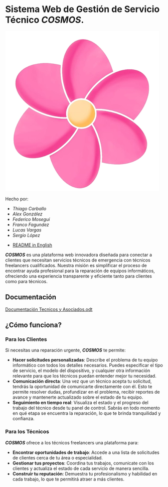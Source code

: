 # Sistema Web de Gestión de Servicio Técnico _COSMOS_.

<img src="Assets/imagenes/logonueva.png" alt="logo">

Hecho por: 
* _Thiago Carballo_
* _Alex González_ 
* _Federico Mosegui_ 
* _Franco Fagundez_
* _Lucas Vargas_
* _Sergio López_

- <a href="readmeEn.md">README in English</a>

_**COSMOS**_ es una plataforma web innovadora diseñada para conectar a clientes que necesitan servicios técnicos de emergencia con técnicos freelancers cualificados. Nuestra misión es simplificar el proceso de encontrar ayuda profesional para la reparación de equipos informáticos, ofreciendo una experiencia transparente y eficiente tanto para clientes como para técnicos.

## Documentación
[Documentación Tecnicos y Asociados.odt](https://github.com/user-attachments/files/22164176/Documentacion.Tecnicos.y.Asociados.odt)

## ¿Cómo funciona?

### Para los Clientes

Si necesitas una reparación urgente, _**COSMOS**_ te permite:

* **Hacer solicitudes personalizadas**: Describe el problema de tu equipo informático con todos los detalles necesarios. Puedes especificar el tipo de servicio, el modelo del dispositivo, y cualquier otra información relevante para que los técnicos puedan entender mejor tu necesidad.
* **Comunicación directa**: Una vez que un técnico acepta tu solicitud, tendrás la oportunidad de comunicarte directamente con él. Esto te permite resolver dudas, profundizar en el problema, recibir reportes de avance y mantenerte actualizado sobre el estado de tu equipo.
* **Seguimiento en tiempo real**: Visualiza el estado y el progreso del trabajo del técnico desde tu panel de control. Sabrás en todo momento en qué etapa se encuentra la reparación, lo que te brinda tranquilidad y confianza.

### Para los Técnicos

_**COSMOS**_ ofrece a los técnicos freelancers una plataforma para:

* **Encontrar oportunidades de trabajo**: Accede a una lista de solicitudes de clientes cerca de tu área o especialidad.
* **Gestionar tus proyectos**: Coordina tus trabajos, comunicate con los clientes y actualiza el estado de cada servicio de manera sencilla.
* **Construir tu reputación**: Demuestra tu profesionalismo y habilidad en cada trabajo, lo que te permitirá atraer a más clientes.

